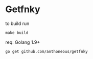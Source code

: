 # Getfnky

to build run 
```
make build
```

req: Golang 1.9+ 
```
go get github.com/anthoneous/getfnky
```
